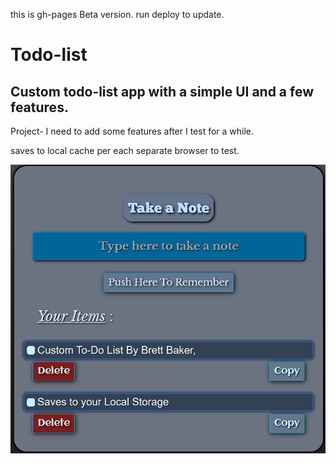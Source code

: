 <!-- note to self npm run deploy for github pages -->
 this is gh-pages Beta version.  run deploy to update.
# Todo-list

## Custom  todo-list app with a simple UI and a few features. ##

Project- I need to add some features after I test for a while.

saves   to local cache per each separate browser   to test.

![image](Readme.png)

